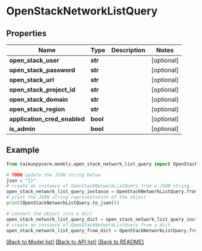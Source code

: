 # OpenStackNetworkListQuery


## Properties

Name | Type | Description | Notes
------------ | ------------- | ------------- | -------------
**open_stack_user** | **str** |  | [optional] 
**open_stack_password** | **str** |  | [optional] 
**open_stack_url** | **str** |  | [optional] 
**open_stack_project_id** | **str** |  | [optional] 
**open_stack_domain** | **str** |  | [optional] 
**open_stack_region** | **str** |  | [optional] 
**application_cred_enabled** | **bool** |  | [optional] 
**is_admin** | **bool** |  | [optional] 

## Example

```python
from taikunpycore.models.open_stack_network_list_query import OpenStackNetworkListQuery

# TODO update the JSON string below
json = "{}"
# create an instance of OpenStackNetworkListQuery from a JSON string
open_stack_network_list_query_instance = OpenStackNetworkListQuery.from_json(json)
# print the JSON string representation of the object
print(OpenStackNetworkListQuery.to_json())

# convert the object into a dict
open_stack_network_list_query_dict = open_stack_network_list_query_instance.to_dict()
# create an instance of OpenStackNetworkListQuery from a dict
open_stack_network_list_query_from_dict = OpenStackNetworkListQuery.from_dict(open_stack_network_list_query_dict)
```
[[Back to Model list]](../README.md#documentation-for-models) [[Back to API list]](../README.md#documentation-for-api-endpoints) [[Back to README]](../README.md)


